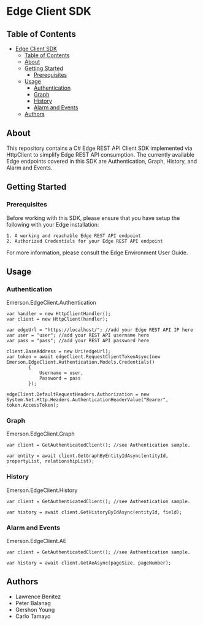 # Edge Client SDK

## Table of Contents
- [Edge Client SDK](#edge-client-sdk)
  - [Table of Contents](#table-of-contents)
  - [About](#about)
  - [Getting Started](#getting-started)
    - [Prerequisites](#prerequisites)
  - [Usage](#usage)
    - [Authentication](#authentication)
    - [Graph](#graph)
    - [History](#history)
    - [Alarm and Events](#alarm-and-events)
  - [Authors](#authors)

## About

This repository contains a C# Edge REST API Client SDK implemented via HttpClient to simplify Edge REST API consumption. The currently available Edge endpoints covered in this SDK are Authentication, Graph, History, and Alarm and Events.

## Getting Started

### Prerequisites

Before working with this SDK, please ensure that you have setup the following with your Edge installation:

```
1. A working and reachable Edge REST API endpoint
2. Authorized Credentials for your Edge REST API endpoint
```
For more information, please consult the Edge Environment User Guide.

## Usage

### Authentication
Emerson.EdgeClient.Authentication

```
var handler = new HttpClientHandler();
var client = new HttpClient(handler);

var edgeUrl = "https://localhost/"; //add your Edge REST API IP here
var user = "user"; //add your REST API username here
var pass = "pass"; //add your REST API password here

client.BaseAddress = new Uri(edgeUrl);
var token = await edgeClient.RequestClientTokenAsync(new Emerson.EdgeClient.Authentication.Models.Credentials()
        {
            Username = user,
            Password = pass
        });

edgeClient.DefaultRequestHeaders.Authorization = new System.Net.Http.Headers.AuthenticationHeaderValue("Bearer", token.AccessToken);

```

### Graph

Emerson.EdgeClient.Graph

```
var client = GetAuthenticatedClient(); //see Authentication sample.

var entity = await client.GetGraphByEntityIdAsync(entityId, propertyList, relationshipList);
```

### History
Emerson.EdgeClient.History
```
var client = GetAuthenticatedClient(); //see Authentication sample.

var history = await client.GetHistoryByIdAsync(entityId, field);
```

### Alarm and Events
Emerson.EdgeClient.AE
```
var client = GetAuthenticatedClient(); //see Authentication sample.

var history = await client.GetAeAsync(pageSize, pageNumber);
```

## Authors

- Lawrence Benitez
- Peter Balanag
- Gershon Young
- Carlo Tamayo

